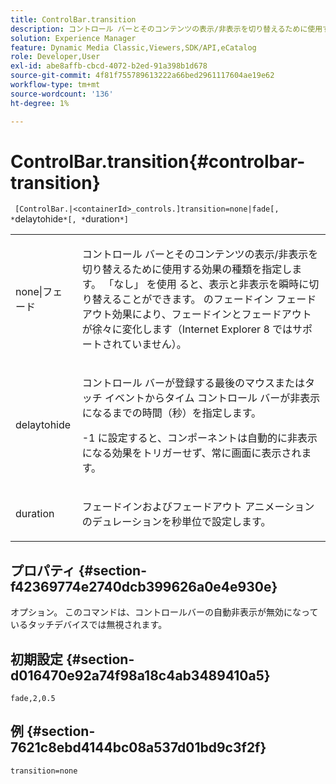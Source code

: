 ```yaml
---
title: ControlBar.transition
description: コントロール バーとそのコンテンツの表示/非表示を切り替えるために使用する効果の種類を指定します。
solution: Experience Manager
feature: Dynamic Media Classic,Viewers,SDK/API,eCatalog
role: Developer,User
exl-id: abe8affb-cbcd-4072-b2ed-91a398b1d678
source-git-commit: 4f81f755789613222a66bed2961117604ae19e62
workflow-type: tm+mt
source-wordcount: '136'
ht-degree: 1%

---
```


# ControlBar.transition{#controlbar-transition}

` [ControlBar.|<containerId>_controls.]transition=none|fade[, *`delaytohide`*[, *`duration`*]`

<table id="table_F71AA834FE494949A2D4B569EA5E721F"> 
 <tbody> 
  <tr> 
   <td colname="col1"> <p> <span class="codeph"> none|フェード </span> </p> </td> 
   <td colname="col2"> <p> コントロール バーとそのコンテンツの表示/非表示を切り替えるために使用する効果の種類を指定します。 「なし」 <span class="codeph"> を使用 </span> ると、表示と非表示を瞬時に切り替えることができます。<span class="codeph"> のフェードイン </span> フェードアウト効果により、フェードインとフェードアウトが徐々に変化します（Internet Explorer 8 ではサポートされていません）。 </p> </td> 
  </tr> 
  <tr> 
   <td colname="col1"> <p> <span class="codeph"> <span class="varname"> delaytohide </span> </span> </p> </td> 
   <td colname="col2"> <p> コントロール バーが登録する最後のマウスまたはタッチ イベントからタイム コントロール バーが非表示になるまでの時間（秒）を指定します。 </p> <p> <span class="codeph">-1 </span> に設定すると、コンポーネントは自動的に非表示になる効果をトリガーせず、常に画面に表示されます。 </p> </td> 
  </tr> 
  <tr> 
   <td colname="col1"> <p> <span class="codeph"> <span class="varname"> duration </span> </span> </p> </td> 
   <td colname="col2"> <p> フェードインおよびフェードアウト アニメーションのデュレーションを秒単位で設定します。 </p> </td> 
  </tr> 
 </tbody> 
</table>

## プロパティ {#section-f42369774e2740dcb399626a0e4e930e}

オプション。 このコマンドは、コントロールバーの自動非表示が無効になっているタッチデバイスでは無視されます。

## 初期設定 {#section-d016470e92a74f98a18c4ab3489410a5}

`fade,2,0.5`

## 例 {#section-7621c8ebd4144bc08a537d01bd9c3f2f}

`transition=none`
